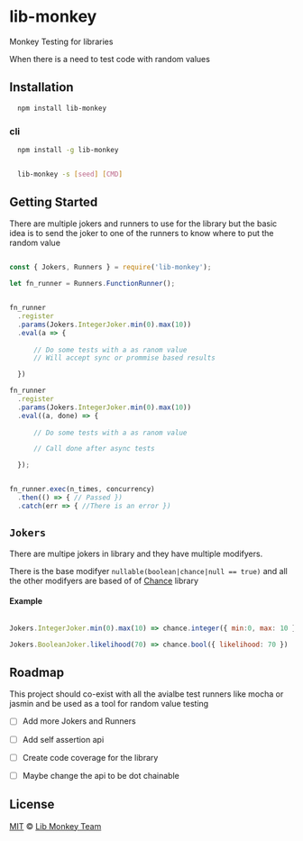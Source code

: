 # lib-monkey
Monkey Testing for libraries

When there is a need to test code with random values


## Installation
```bash
  npm install lib-monkey
```

### cli
```bash
  npm install -g lib-monkey


  lib-monkey -s [seed] [CMD]
```



## Getting Started

There are multiple jokers and runners to use for the library but the basic idea is to send the joker to one of the runners to know where to put the random value


```javascript

const { Jokers, Runners } = require('lib-monkey');

let fn_runner = Runners.FunctionRunner();


fn_runner
  .register
  .params(Jokers.IntegerJoker.min(0).max(10))
  .eval(a => {
      
      // Do some tests with a as ranom value
      // Will accept sync or prommise based results

  })

fn_runner
  .register
  .params(Jokers.IntegerJoker.min(0).max(10))
  .eval((a, done) => {
      
      // Do some tests with a as ranom value

      // Call done after async tests

  });


fn_runner.exec(n_times, concurrency)
  .then(() => { // Passed })
  .catch(err => { //There is an error })


```

## ```Jokers```

There are multipe jokers in library and they have multiple modifyers.

There is the base modifyer ```nullable(boolean|chance|null == true)``` and all the other modifyers are based of of [Chance][chance] library

#### Example

```javascript

Jokers.IntegerJoker.min(0).max(10) => chance.integer({ min:0, max: 10 })

Jokers.BooleanJoker.likelihood(70) => chance.bool({ likelihood: 70 })

```



## Roadmap
This project should co-exist with all the avialbe test runners like mocha or jasmin and be used as a tool for random value testing

- [ ] Add more Jokers and Runners
- [ ] Add self assertion api
- [ ] Create code coverage for the library
- [ ] Maybe change the api to be dot chainable


## License

[MIT][license] © [Lib Monkey Team][author]

[chance]: https://www.npmjs.com/package/chance

[license]: LICENSE

[author]: https://github.com/lib-monkey